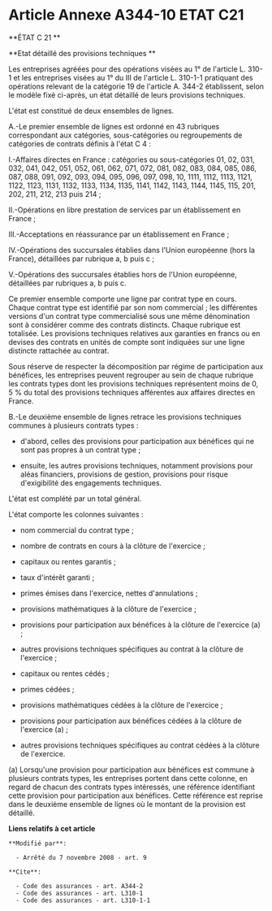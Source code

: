 # Article Annexe A344-10 ETAT C21

**ÉTAT C 21 **

**Etat détaillé des provisions techniques **

Les entreprises agréées pour des opérations visées au 1° de l'article L. 310-1 et les entreprises visées au 1° du III de
l'article L. 310-1-1 pratiquant des opérations relevant de la catégorie 19 de l'article A. 344-2 établissent, selon le modèle
fixé ci-après, un état détaillé de leurs provisions techniques.

L'état est constitué de deux ensembles de lignes.

A.-Le premier ensemble de lignes est ordonné en 43 rubriques correspondant aux catégories, sous-catégories ou regroupements
de catégories de contrats définis à l'état C 4 : 

I.-Affaires directes en France : catégories ou sous-catégories 01, 02, 031, 032, 041, 042, 051, 052, 061, 062, 071, 072, 081,
082, 083, 084, 085, 086, 087, 088, 091, 092, 093, 094, 095, 096, 097, 098, 10, 1111, 1112, 1113, 1121, 1122, 1123, 1131,
1132, 1133, 1134, 1135, 1141, 1142, 1143, 1144, 1145, 115, 201, 202, 211, 212, 213 puis 214 ; 

II.-Opérations en libre prestation de services par un établissement en France ; 

III.-Acceptations en réassurance par un établissement en France ; 

IV.-Opérations des succursales établies dans l'Union européenne (hors la France), détaillées par rubrique a, b puis c ; 

V.-Opérations des succursales établies hors de l'Union européenne, détaillées par rubriques a, b puis c. 

Ce premier ensemble comporte une ligne par contrat type en cours. Chaque contrat type est identifié par son nom commercial ;
les différentes versions d'un contrat type commercialisé sous une même dénomination sont à considérer comme des contrats
distincts. Chaque rubrique est totalisée. Les provisions techniques relatives aux garanties en francs ou en devises des
contrats en unités de compte sont indiquées sur une ligne distincte rattachée au contrat. 

Sous réserve de respecter la décomposition par régime de participation aux bénéfices, les entreprises peuvent regrouper au
sein de chaque rubrique les contrats types dont les provisions techniques représentent moins de 0, 5 % du total des
provisions techniques afférentes aux affaires directes en France.

B.-Le deuxième ensemble de lignes retrace les provisions techniques communes à plusieurs contrats types :

- d'abord, celles des provisions pour participation aux bénéfices qui ne sont pas propres à un contrat type ;

- ensuite, les autres provisions techniques, notamment provisions pour aléas financiers, provisions de gestion, provisions
pour risque d'exigibilité des engagements techniques.

L'état est complété par un total général.

L'état comporte les colonnes suivantes :

- nom commercial du contrat type ;

- nombre de contrats en cours à la clôture de l'exercice ;

- capitaux ou rentes garantis ;

- taux d'intérêt garanti ;

- primes émises dans l'exercice, nettes d'annulations ;

- provisions mathématiques à la clôture de l'exercice ;

- provisions pour participation aux bénéfices à la clôture de l'exercice (a) ;

- autres provisions techniques spécifiques au contrat à la clôture de l'exercice ;

- capitaux ou rentes cédés ;

- primes cédées ;

- provisions mathématiques cédées à la clôture de l'exercice ;

- provisions pour participation aux bénéfices cédées à la clôture de l'exercice (a) ;

- autres provisions techniques spécifiques au contrat cédées à la clôture de l'exercice. 

(a) Lorsqu'une provision pour participation aux bénéfices est commune à plusieurs contrats types, les entreprises portent
dans cette colonne, en regard de chacun des contrats types intéressés, une référence identifiant cette provision pour
participation aux bénéfices. Cette référence est reprise dans le deuxième ensemble de lignes où le montant de la provision
est détaillé.

**Liens relatifs à cet article**

	**Modifié par**:

	  - Arrêté du 7 novembre 2008 - art. 9

	**Cite**:

	  - Code des assurances - art. A344-2
	  - Code des assurances - art. L310-1
	  - Code des assurances - art. L310-1-1
